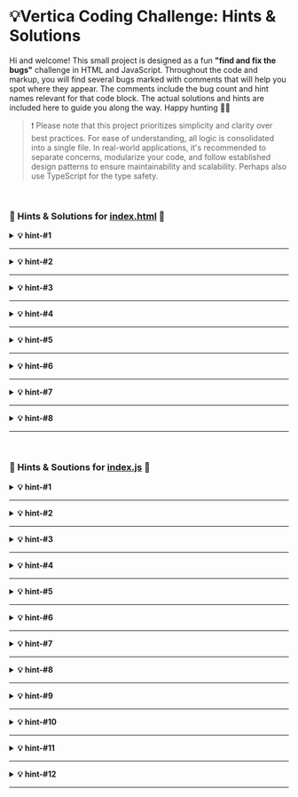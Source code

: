 # **💡Vertica Coding Challenge: Hints & Solutions**
<p>Hi and welcome! This small project is designed as a fun <strong>"find and fix the bugs"</strong> challenge in HTML and JavaScript. Throughout the code and markup, you will find several bugs marked with comments that will help you spot where they appear. The comments include the bug count and hint names relevant for that code block. The actual solutions and hints are included here to guide you along the way. Happy hunting 👾💕</p>

> ❗ Please note that this project prioritizes simplicity and clarity over best practices. 
>For ease of understanding, all logic is consolidated into a single file. 
>In real-world applications, it's recommended to separate concerns, modularize your code, and follow established design patterns to ensure maintainability and scalability.
>Perhaps also use TypeScript for the type safety.

</br>

### **🌸 Hints & Solutions for <ins>index.html</ins> 🌸**

<details>
    <summary><strong>💡 hint-#1 </strong></summary>
    <p><small>There is something wrong with the section attribute (check the CSS file 👀).</small></p>
    <details>
    <summary><small>solution</small></summary>
    <p><small>The id should be a class. </br>
    <code>&lt;section class="product-list-container"&gt;</code></small></p>
  </details>
</details>

<hr>

<details>
    <summary><strong>💡 hint-#2 </strong></summary>
    <p><small>There is something wrong with the <code>src</code> attribute.</small></p>
    <details>
    <summary><small>solution</small></summary>
    <p><small>We are missing the = sign in the the <code>src</code> attribute.</br> <code>src="path"</code></small></p>
  </details>
</details>

<hr>

<details>
    <summary><strong>💡 hint-#3 </strong></summary>
    <p><small>There is an attribute missing from the img tag.</small></p>
    <details>
    <summary><small>solution</small></summary>
    <p><small>The image tag should always contain an <code>alt</code> attribute for accessibility, regardless if it is empty or not.</small></p>
  </details>
</details>

<hr>

<details>
    <summary><strong>💡 hint-#4 </strong></summary>
    <p><small>The h1 tag looks a bit suspicious.</small></p>
    <details>
    <summary><small>solution</small></summary>
    <p><small>The closing tag for the <code>h1</code> is wrong.</br>
    <code>&lt;h1&gt;Sommerlig gaveindpakning&lt;/h1&gt</code></small></p>
  </details>
</details>

<hr>

<details>
    <summary><strong>💡 hint-#5 </strong></summary>
    <p><small>There is something wrong with the attribute on the ul (check the JS or CSS file 👀). </small></p>
    <details>
    <summary><small>solution</small></summary>
    <p><small>There is a spelling mistake in the class name. </br>
    <code>&lt;ul class="product-list"&gt;&lt;/ul&gt;
</code></small></p>
  </details>
</details>

<hr>

<details>
    <summary><strong>💡 hint-#6 </strong></summary>
    <p><small>There is a div tag with a type="button" attribute. Is that correct? </small></p>
    <details>
    <summary><small>solution</small></summary>
    <p><small>The div tag should be changed to a button tag. We always want to use the correct semantic elements when possible, because they come with a lot of meaning and built-in functionality (like the button tag which allows you to focus it with the keyboard by default and trigger the on click by pressing ENTER.)</br></br>
    <code>&lt;button type="button" class="product-list-btn"&gt;Se mere&lt;/button&gt;</code></small></p>
  </details>
</details>

<hr>

<details>
    <summary><strong>💡 hint-#7 </strong></summary>
    <p><small>There is a tag that isn't correctly closed.</small></p>
    <details>
    <summary><small>solution</small></summary>
    <p><small>The div tag with the <code>product-list-btn-container</code> isn't correctly closed.</br>
<code>
&lt;div class="product-list-btn-container"&gt;
  &lt;button type="button" class="product-list-btn"&gt;Se mere&lt;/button&gt;
&lt;/div&gt;
</code></small></p>
  </details>
</details>

<hr>

<details>
    <summary><strong>💡 hint-#8 </strong></summary>
    <p><small>Is the correct file being imported?</small></p>
    <details>
    <summary><small>solution</small></summary>
    <p><small>There is no <code>main.js</code> file. We have only </br>
    <code>index.js</code></small></p>
  </details>
</details>

<hr>

</br>

### **🌸 Hints & Soutions for <ins>index.js</ins> 🌸**

<details>
    <summary><strong>💡 hint-#1 </strong></summary>
    <p><small>There is something missing from the file path in the import.</small></p>
    <details>
    <summary><small>solution</small></summary>
    <p><small>We are missing the file extension. We need to use the full file extension when using ES Modules, because the browser won't autocomplete the extension (unless we are using a build tool like Webpack or Vite). </br> <code>import { data } from "./data.js";</code></small></p>
  </details>
</details>

<hr>

<details>
    <summary><strong>💡 hint-#2 </strong></summary>
    <p><small>How many product lists do we have on the page and does the query selector for the <code>listEl</code> make sense?</small></p>
    <details>
    <summary><small>solution</small></summary>
    <p><small>Since we have only one product list, there is no reason to use <code>querySelectorAll</code>. </br> 
    <code>const listEl = document.querySelector(".product-list");</code></small></p>
  </details>
</details>

<hr>

<details>
    <summary><strong>💡 hint-#3 </strong></summary>
    <p><small>There is something missing from the <code>showMoreItemsBtn</code> querySelector.</small></p>
    <details>
    <summary><small>solution</small></summary>
    <p><small>The <code>.product-list-btn</code> is a CSS class, so we are missing the CSS selector for it. If we were using <code>getElementsByClassName</code> or <code>getElementById</code>, then we wouldn't need to specify the CSS selector.</br>
    <code>const showMoreItemsBtn = document.querySelector(".product-list-btn");</code></small></p>
  </details>
</details>

<hr>

<details>
    <summary><strong>💡 hint-#4 </strong></summary>
    <p><small>Is the href attribute value in the &lt;a&gt; tag correct?</small></p>
    <details>
    <summary><small>solution</small></summary>
    <p><small>The value for the href is a literal string, not a variable. We need to wrap it in a dollar sign and curly braces, if we want to avoid having it render as a normal string.</br>
    <code>href="${item.linkUrl}"</code></small></p>
  </details>
</details>

<hr>

<details>
    <summary><strong>💡 hint-#5 </strong></summary>
    <p><small>Is the target attribute value in the &lt;a&gt; tag correct?</small></p>
    <details>
    <summary><small>solution</small></summary>
    <p><small>To open the link in a new tab, we need to use "_blank" as a value and not "new_tab" which is invalid.</br>
    <code>target="_blank"</code></small></p>
  </details>
</details>

<hr>

<details>
    <summary><strong>💡 hint-#6 </strong></summary>
    <p><small>The first &lt;span&gt; in the product list item description is rendering <code>item.title</code>- is that correct? (check the data file 👀)</small></p>
    <details>
    <summary><small>solution</small></summary>
    <p><small>The actual data objects in the data array don't have a property called title. We should use the name instead.</br>
    <code>&lt;span class="product-list-item-name"&gt;${item.name}&lt;/span&gt;
</code></small></p>
  </details>
</details>

<hr>

<details>
    <summary><strong>💡 hint-#7 </strong></summary>
    <p><small>In the second &lt;span&gt; in the product list item description we are calling the function <code>formatSum</code>. Is that correct?</small></p>
    <details>
    <summary><small>solution</small></summary>
    <p><small>The function name is actually <code>formatPrice</code> and we are defining it on line 17.</br>
<code>&lt;span class="product-list-item-price"&gt;${formatPrice(item.price)}&lt;/span&gt;
</code></small></p>
  </details>
</details>

<hr>

<details>
    <summary><strong>💡 hint-#8 </strong></summary>
    <p><small>There is something wrong with the parameters in the <code>toggle()</code> method.</small></p>
    <details>
    <summary><small>solution</small></summary>
    <p><small>The first parameter should be a string in all 4 places.</br>
<code> if (outlined && filled) {
    outlined.classList.toggle("is-hidden", isFavorited);
    outlined.classList.toggle("is-active", !isFavorited);
    filled.classList.toggle("is-hidden", !isFavorited);
    filled.classList.toggle("is-active", isFavorited);
  }
</code></small></p>
  </details>
</details>

<hr>

<details>
    <summary><strong>💡 hint-#9 </strong></summary>
    <p><small>The product list (listEl) has multiple favorites buttons inside. Are we using the correct querySelector?</small></p>
    <details>
    <summary><small>solution</small></summary>
    <p><small>Since there are multiple buttons, we should use <code>querySelectorAll</code>.</br>
<code> listEl.querySelectorAll(".product-list-item-favorites-btn")
</code></small></p>
  </details>
</details>

<hr>

<details>
    <summary><strong>💡 hint-#10 </strong></summary>
    <p><small>Should we return nothing if the list element and the button container are present?</small></p>
    <details>
    <summary><small>solution</small></summary>
    <p><small>The logic is reversed, we should return nothing if there is no list element or button container.</br>
<code>if (!listEl || !btnContainer) return;</code></small></p>
  </details>
</details>

<hr>

<details>
    <summary><strong>💡 hint-#11 </strong></summary>
    <p><small>We are rendering 7 items, instead of 8. Perhaps something is wrong with the logic in the <code>slice</code> method?</small></p>
    <details>
    <summary><small>solution</small></summary>
    <p><small>Since the currentIndex is already 8, we don't need to substract 1 from it.</br>
<code> const visibleItems = data.slice(0, currentIndex);</code></small></p>
  </details>
</details>

<hr>

<details>
    <summary><strong>💡 hint-#12 </strong></summary>
    <p><small>Clicking the show more items button removes all the items, instead of adding new ones? Something is wrong with the logic.</small></p>
    <details>
    <summary><small>solution</small></summary>
    <p><small>We should add instead of substract.</br>
<code> currentIndex += ITEMS_PER_PAGE;</code></small></p>
  </details>
</details>

<hr>